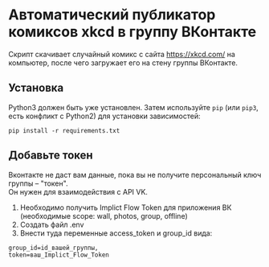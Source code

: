 # Автоматический публикатор комиксов xkcd в группу ВКонтакте
Скрипт скачивает случайный комикс с сайта https://xkcd.com/ на компьютер, после чего загружает его на стену группы ВКонтакте.

## Установка

Python3 должен быть уже установлен. 
Затем используйте `pip` (или `pip3`, есть конфликт с Python2) для установки зависимостей:

```
pip install -r requirements.txt
```

## Добавьте токен

Вконтакте не даст вам данные, пока вы не получите персональный ключ группы – "токен".  
 Он нужен для взаимодействия с API VK.  
 
 1. Необходимо получить Implict Flow Token для приложения ВК (необходимые scope:
    wall, photos, group, offline)
 2. Создать файл .env
 3. Внести туда переменные access_token и group_id вида:
 ```
 group_id=id_вашей_группы,
 token=ваш_Implict_Flow_Token

 ```
